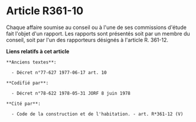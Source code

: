 # Article R361-10

Chaque affaire soumise au conseil ou à l'une de ses commissions d'étude fait l'objet d'un rapport. Les rapports sont
présentés soit par un membre du conseil, soit par l'un des rapporteurs désignés à l'article R. 361-12.

**Liens relatifs à cet article**

	**Anciens textes**:

	  - Décret n°77-627 1977-06-17 art. 10

	**Codifié par**:

	  - Décret n°78-622 1978-05-31 JORF 8 juin 1978

	**Cité par**:

	  - Code de la construction et de l'habitation. - art. R*361-12 (V)
